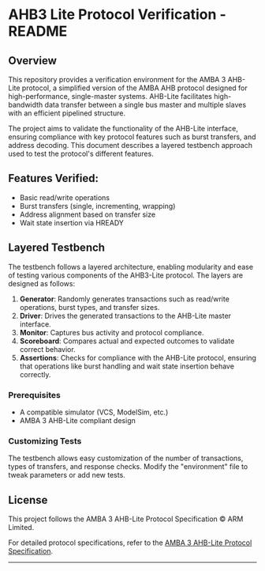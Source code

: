 # AHB3 Lite Protocol Verification - README

## Overview

This repository provides a verification environment for the AMBA 3 AHB-Lite protocol, a simplified version of the AMBA AHB protocol designed for high-performance, single-master systems. AHB-Lite facilitates high-bandwidth data transfer between a single bus master and multiple slaves with an efficient pipelined structure. 

The project aims to validate the functionality of the AHB-Lite interface, ensuring compliance with key protocol features such as burst transfers, and address decoding. This document describes a layered testbench approach used to test the protocol's different features.

## Features Verified:
- Basic read/write operations
- Burst transfers (single, incrementing, wrapping)
- Address alignment based on transfer size
- Wait state insertion via HREADY

## Layered Testbench
The testbench follows a layered architecture, enabling modularity and ease of testing various components of the AHB3-Lite protocol. The layers are designed as follows:

1. **Generator**: Randomly generates transactions such as read/write operations, burst types, and transfer sizes.
2. **Driver**: Drives the generated transactions to the AHB-Lite master interface.
3. **Monitor**: Captures bus activity and protocol compliance.
4. **Scoreboard**: Compares actual and expected outcomes to validate correct behavior.
5. **Assertions**: Checks for compliance with the AHB-Lite protocol, ensuring that operations like burst handling and wait state insertion behave correctly.

### Prerequisites
- A compatible simulator (VCS, ModelSim, etc.)
- AMBA 3 AHB-Lite compliant design

### Customizing Tests
The testbench allows easy customization of the number of transactions, types of transfers, and response checks. Modify the "environment" file to tweak parameters or add new tests.

## License
This project follows the AMBA 3 AHB-Lite Protocol Specification © ARM Limited.

For detailed protocol specifications, refer to the [AMBA 3 AHB-Lite Protocol Specification]([https://www.arm.com](https://www.eecs.umich.edu/courses/eecs373/readings/ARM_IHI0033A_AMBA_AHB-Lite_SPEC.pdf)).

---
